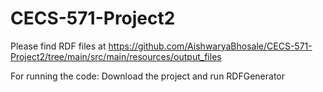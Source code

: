 # CECS-571-Project2

Please find RDF files at https://github.com/AishwaryaBhosale/CECS-571-Project2/tree/main/src/main/resources/output_files

For running the code:
Download the project and run RDFGenerator
